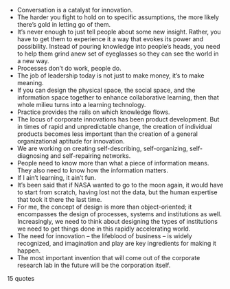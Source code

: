  - Conversation is a catalyst for innovation.
 - The harder you fight to hold on to specific assumptions, the more likely there’s gold in letting go of them.
 - It’s never enough to just tell people about some new insight. Rather, you have to get them to experience it a way that evokes its power and possibility. Instead of pouring knowledge into people’s heads, you need to help them grind anew set of eyeglasses so they can see the world in a new way.
 - Processes don’t do work, people do.
 - The job of leadership today is not just to make money, it’s to make meaning.
 - If you can design the physical space, the social space, and the information space together to enhance collaborative learning, then that whole milieu turns into a learning technology.
 - Practice provides the rails on which knowledge flows.
 - The locus of corporate innovations has been product development. But in times of rapid and unpredictable change, the creation of individual products becomes less important than the creation of a general organizational aptitude for innovation.
 - We are working on creating self-describing, self-organizing, self-diagnosing and self-repairing networks.
 - People need to know more than what a piece of information means. They also need to know how the information matters.
 - If I ain’t learning, it ain’t fun.
 - It’s been said that if NASA wanted to go to the moon again, it would have to start from scratch, having lost not the data, but the human expertise that took it there the last time.
 - For me, the concept of design is more than object-oriented; it encompasses the design of processes, systems and institutions as well. Increasingly, we need to think about designing the types of institutions we need to get things done in this rapidly accelerating world.
 - The need for innovation – the lifeblood of business – is widely recognized, and imagination and play are key ingredients for making it happen.
 - The most important invention that will come out of the corporate research lab in the future will be the corporation itself.

15 quotes